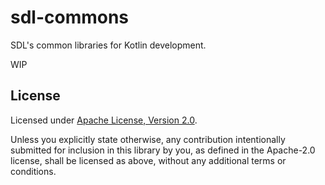# sdl-commons

SDL's common libraries for Kotlin development.

WIP

## License

Licensed under <a href="LICENSE">Apache License, Version
2.0</a>.

Unless you explicitly state otherwise, any contribution intentionally submitted
for inclusion in this library by you, as defined in the Apache-2.0 license, shall
be licensed as above, without any additional terms or conditions.
